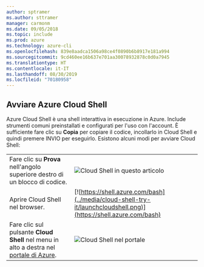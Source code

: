 ```yaml
---
author: sptramer
ms.author: sttramer
manager: carmonm
ms.date: 09/05/2018
ms.topic: include
ms.prod: azure
ms.technology: azure-cli
ms.openlocfilehash: 839e8aadca1506a98ce4f0890b6b8917e181a994
ms.sourcegitcommit: 9cd460ee16b637e701aa30078932878c0d0a7945
ms.translationtype: HT
ms.contentlocale: it-IT
ms.lasthandoff: 08/30/2019
ms.locfileid: "70180958"
---
```

## <a name="launch-azure-cloud-shell"></a>Avviare Azure Cloud Shell

Azure Cloud Shell è una shell interattiva in esecuzione in Azure. Include strumenti comuni preinstallati e configurati per l'uso con l'account. È sufficiente fare clic su **Copia** per copiare il codice, incollarlo in Cloud Shell e quindi premere INVIO per eseguirlo.  Esistono alcuni modi per avviare Cloud Shell:

|   | |
|-----------------------------------------------|---|
| Fare clic su **Prova** nell'angolo superiore destro di un blocco di codice. | ![Cloud Shell in questo articolo](../media/cloud-shell-try-it/cli-try-it.png) |
| Aprire Cloud Shell nel browser. | [![https://shell.azure.com/bash](../media/cloud-shell-try-it/launchcloudshell.png)](https://shell.azure.com/bash) |
| Fare clic sul pulsante **Cloud Shell** nel menu in alto a destra nel [portale di Azure](https://portal.azure.com). | ![Cloud Shell nel portale](../media/cloud-shell-try-it/cloud-shell-menu.png) |
